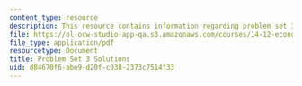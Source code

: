 ```yaml
---
content_type: resource
description: This resource contains information regarding problem set 3 solutions.
file: https://ol-ocw-studio-app-qa.s3.amazonaws.com/courses/14-12-economic-applications-of-game-theory-fall-2012/d84670f6abe9d20fc0382373c7514f33_MIT14_12F12_pset3sol.pdf
file_type: application/pdf
resourcetype: Document
title: Problem Set 3 Solutions
uid: d84670f6-abe9-d20f-c038-2373c7514f33
---
```

